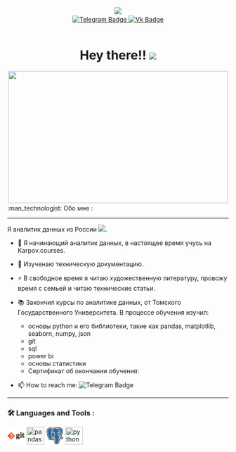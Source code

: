 <div id="header" align="center">
  <img src="https://media.giphy.com/media/M9gbBd9nbDrOTu1Mqx/giphy.gif" width="100"/>
</div>
<div id="badges" align="center">
  <a href="https://t.me/Bereza_ne_derevo">
    <img src="https://img.shields.io/badge/t.me/Bereza_ne_derevo-blue?logo=Telegram&logoColor=white" alt="Telegram Badge"/
  </a>
  <a href="https://vk.com/bereza_ne_derevo">
    <img src="https://img.shields.io/badge/Vk-blue?logo=Vk&logoColor=white" alt="Vk Badge"/>
  </a>
</div>
<div align="center">
  <img src="https://komarev.com/ghpvc/?username=mouse1500&style=flat-square&color=blue" alt=""/>
  <h1>
  Hey there!!
  <img src="https://media.giphy.com/media/hvRJCLFzcasrR4ia7z/giphy.gif" width="30px"/>
</h1>
</div>
<div align="center">
  <img src="https://media.giphy.com/media/lsRqhM8eAtu47SzBRa/giphy.gif" width="500" height="300"/>
</div>
:man_technologist: Обо мне :

---
 Я аналитик данных из России <img src="https://media.giphy.com/media/WUlplcMpOCEmTGBtBW/giphy.gif" width="30">.

- :telescope: Я начинающий аналитик данных, в настоящее время учусь на Karpov.courses.

- :seedling: Изученаю техническую документацию.

- :zap: В свободное время я читаю художественную литературу, провожу время с семьей и читаю технические статьи.

- :books: Закончил курсы по аналитике данных, от Томского Государственного Университета.
  В процессе обучения изучил:
  - основы python и его библиотеки, такие как pandas, matplotlib, seaborn, numpy, json
  - git
  - sql
  - power bi
  - основы статистики
  - Сертификат об окончании обучения:
  
  
- :mailbox: How to reach me: ![Telegram Badge](https://img.shields.io/badge/t.me/Bereza_ne_derevo-blue?logo=Telegram&logoColor=white)
  
---

### :hammer_and_wrench: Languages and Tools :
<div>
  <img src="https://github.com/devicons/devicon/blob/master/icons/git/git-original-wordmark.svg" title="Git" **alt="Git" width="40" height="40"/>
  <img scr="https://github.com/devicons/devicon/blob/master/icons/pandas/pandas-original-wordmark.svg" title="pandas" **alt="pandas" width="40" height="40"/>
  <img src="https://github.com/devicons/devicon/blob/master/icons/postgresql/postgresql-original.svg" title="postgresql" **alt="postgresql" width="40" height="40"/>
  <img scr="https://github.com/devicons/devicon/blob/master/icons/python/python-original.svg" title="python" **alt="python" width="40" height="40"/>
</div>
